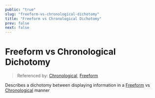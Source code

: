 ```yaml
---
public: "true"
slug: "freeform-vs-chronological-dichotomy"
title: "Freeform vs Chronological Dichotomy"
prev: false
next: false
---
```

# Freeform vs Chronological Dichotomy

> Referenced by: [Chronological](/garden/chronological/index.md), [Freeform](/garden/freeform/index.md)

Describes a dichotomy between displaying information in a [Freeform](/garden/freeform/index.md) vs [Chronological](/garden/chronological/index.md) manner